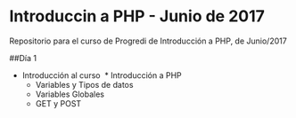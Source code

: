 # Introduccin a PHP - Junio de 2017
Repositorio para el curso de Progredi de Introducción a PHP, de Junio/2017

##Día 1
* Introducción al curso
  * Introducción a PHP
  * Variables y Tipos de datos
  * Variables Globales
  * GET y POST
